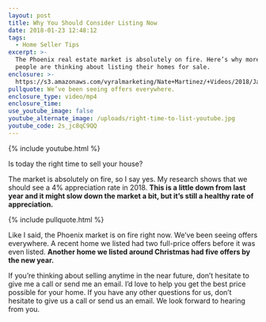 ```yaml
---
layout: post
title: Why You Should Consider Listing Now
date: 2018-01-23 12:48:12
tags:
  - Home Seller Tips
excerpt: >-
  The Phoenix real estate market is absolutely on fire. Here’s why more and more
  people are thinking about listing their homes for sale.
enclosure: >-
  https://s3.amazonaws.com/vyralmarketing/Nate+Martinez/+Videos/2018/January/Valley+of+the+Sun+Real+Estate+Agent-+Why+You+Should+Consider+Listing+Now.mp4
pullquote: We’ve been seeing offers everywhere.
enclosure_type: video/mp4
enclosure_time:
use_youtube_image: false
youtube_alternate_image: /uploads/right-time-to-list-youtube.jpg
youtube_code: 2s_jc8qC9QQ
---
```



{% include youtube.html %}

Is today the right time to sell your house?

The market is absolutely on fire, so I say yes. My research shows that we should see a 4% appreciation rate in 2018. **This is a little down from last year and it might slow down the market a bit, but it’s still a healthy rate of appreciation.**

{% include pullquote.html %}

Like I said, the Phoenix market is on fire right now. We’ve been seeing offers everywhere. A recent home we listed had two full-price offers before it was even listed. **Another home we listed around Christmas had five offers by the new year.**

If you’re thinking about selling anytime in the near future, don’t hesitate to give me a call or send me an email. I’d love to help you get the best price possible for your home. If you have any other questions for us, don’t hesitate to give us a call or send us an email. We look forward to hearing from you.
